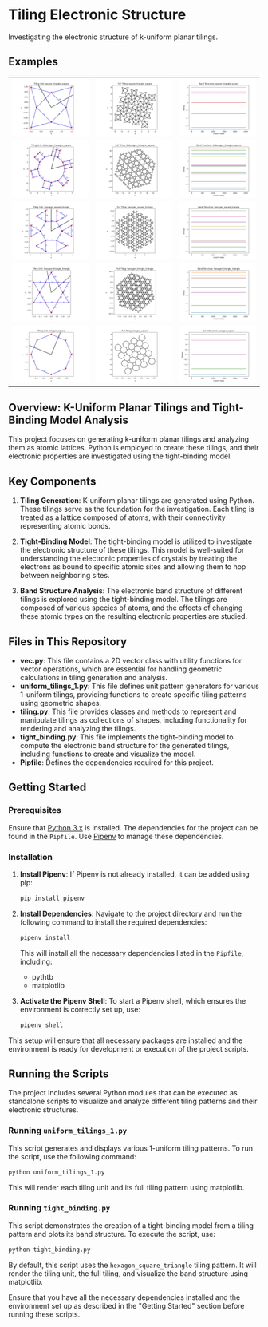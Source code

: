 # Tiling Electronic Structure

Investigating the electronic structure of k-uniform planar tilings.

## Examples

|     |     |     |
|-----|-----|-----|
| ![Tiling Unit: square triangle square](./images/Tiling_Unit:_square_triangle_square.png) | ![Full Tiling: square triangle square](./images/Full_Tiling:_square_triangle_square.png) | ![Band Structure: square triangle square](./images/Band_Structure:_square_triangle_square.png) |
| ![Tiling Unit: dodecagon hexagon square](./images/Tiling_Unit:_dodecagon_hexagon_square.png) | ![Full Tiling: dodecagon hexagon square](./images/Full_Tiling:_dodecagon_hexagon_square.png) | ![Band Structure: dodecagon hexagon square](./images/Band_Structure:_dodecagon_hexagon_square.png) |
| ![Tiling Unit: hexagon square triangle](./images/Tiling_Unit:_hexagon_square_triangle.png) | ![Full Tiling: hexagon square triangle](./images/Full_Tiling:_hexagon_square_triangle.png) | ![Band Structure: hexagon square triangle](./images/Band_Structure:_hexagon_square_triangle.png) |
| ![Tiling Unit: hexagon triangle triangle](./images/Tiling_Unit:_hexagon_triangle_triangle.png) | ![Full Tiling: hexagon triangle triangle](./images/Full_Tiling:_hexagon_triangle_triangle.png) | ![Band Structure: hexagon triangle triangle](./images/Band_Structure:_hexagon_triangle_triangle.png) |
| ![Tiling Unit: octagon square](./images/Tiling_Unit:_octagon_square.png) | ![Full Tiling: octagon square](./images/Full_Tiling:_octagon_square.png) | ![Band Structure: octagon square](./images/Band_Structure:_octagon_square.png) |

## Overview: K-Uniform Planar Tilings and Tight-Binding Model Analysis

This project focuses on generating k-uniform planar tilings and analyzing them as atomic lattices. Python is employed to create these tilings, and their electronic properties are investigated using the tight-binding model.

## Key Components

1. **Tiling Generation**: K-uniform planar tilings are generated using Python. These tilings serve as the foundation for the investigation. Each tiling is treated as a lattice composed of atoms, with their connectivity representing atomic bonds.

2. **Tight-Binding Model**: The tight-binding model is utilized to investigate the electronic structure of these tilings. This model is well-suited for understanding the electronic properties of crystals by treating the electrons as bound to specific atomic sites and allowing them to hop between neighboring sites.

3. **Band Structure Analysis**: The electronic band structure of different tilings is explored using the tight-binding model. The tilings are composed of various species of atoms, and the effects of changing these atomic types on the resulting electronic properties are studied.

## Files in This Repository

- **vec.py**: This file contains a 2D vector class with utility functions for vector operations, which are essential for handling geometric calculations in tiling generation and analysis.
- **uniform_tilings_1.py**: This file defines unit pattern generators for various 1-uniform tilings, providing functions to create specific tiling patterns using geometric shapes.
- **tiling.py**: This file provides classes and methods to represent and manipulate tilings as collections of shapes, including functionality for rendering and analyzing the tilings.
- **tight_binding.py**: This file implements the tight-binding model to compute the electronic band structure for the generated tilings, including functions to create and visualize the model.
- **Pipfile**: Defines the dependencies required for this project.

## Getting Started

### Prerequisites

Ensure that [Python 3.x](https://www.python.org/downloads/) is installed. The dependencies for the project can be found in the `Pipfile`. Use [Pipenv](https://pipenv.pypa.io/en/latest/) to manage these dependencies.

### Installation

1. **Install Pipenv**: If Pipenv is not already installed, it can be added using pip:

   ```bash
   pip install pipenv
   ```

2. **Install Dependencies**: Navigate to the project directory and run the following command to install the required dependencies:

   ```bash
   pipenv install
   ```

   This will install all the necessary dependencies listed in the `Pipfile`, including:
   - pythtb
   - matplotlib

3. **Activate the Pipenv Shell**: To start a Pipenv shell, which ensures the environment is correctly set up, use:

   ```bash
   pipenv shell
   ```

This setup will ensure that all necessary packages are installed and the environment is ready for development or execution of the project scripts.

## Running the Scripts

The project includes several Python modules that can be executed as standalone scripts to visualize and analyze different tiling patterns and their electronic structures.

### Running `uniform_tilings_1.py`

This script generates and displays various 1-uniform tiling patterns. To run the script, use the following command:

```bash
python uniform_tilings_1.py
```

This will render each tiling unit and its full tiling pattern using matplotlib.

### Running `tight_binding.py`

This script demonstrates the creation of a tight-binding model from a tiling pattern and plots its band structure. To execute the script, use:

```bash
python tight_binding.py
```

By default, this script uses the `hexagon_square_triangle` tiling pattern. It will render the tiling unit, the full tiling, and visualize the band structure using matplotlib.

Ensure that you have all the necessary dependencies installed and the environment set up as described in the "Getting Started" section before running these scripts.

